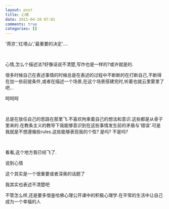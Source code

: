 ```yaml
---
layout: post
title: 心情
date: 2011-04-20 07:01
comments: true
categories: []
---
```

<p>'燕京','红塔山','最重要的决定'....</p>
<p> </p>
<p>心情,怎么个描述法?好像话说不清楚,写作也是一样的?或许就是的.</p>
<p>
很多时候自己在表述事情的时候总是在表述的过程中不断断的在打断自己,不断得在加一些前提条件,或者在描述一个场景,在这个场景搭建完时,听着也就云里雾里了吧...</p>
<p>呵呵呵</p>
<p> </p>
<p>
总是在放任自己的思路在那里飞.不喜欢拘束着自己的想法和意识.这些都是从骨子里来的.在教条主义的教导下我能够意识到在这些事情发生前的矛盾与'错误'.可是我就是不想遵循些rules.这些能够表现我的个性?
是吗? 不是吗?</p>
<p> </p>
<p>看看,这个地方我已经飞了.</p>
<p>说到心情</p>
<p>这个其实是一个很重要或者深奥的话题了</p>
<p>我其实也表述不清楚吧</p>
<p>不管怎么样,还是要多借鉴哈佛心理公开课中的积极心理学.在平常的生活中让自己成为一个幸福的人</p>
